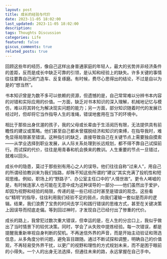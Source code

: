 ```yaml
---
layout: post
title: 成长的经验与代价
date: 2023-11-05 18:02:00
last_updated: 2023-11-05 18:02:00
description:
tags: Thoughts Discussion
categories: Life
featured: false
giscus_comments: true
related_posts: true
---
```


回顾这些年的经历，像自己这样出身普通家庭的年轻人，最大的劣势并非经济条件的差距，反而是成长中缺乏可靠的引领，是认知和经验上的缺失。许多关键的事情往往要靠自己闭门造车、反复琢磨。有时候，费尽心思得出的结论，不过是自以为是的“想当然”。

书本知识曾是为数不多可以依赖的资源，但遗憾的是，自己常常难以分辨书本内容的对错和实际应用的价值。一方面，缺乏对书本知识的深入理解，机械地记忆与模仿，难以将其转化为解决现实问题的能力；另一方面，部分知识随着时代的发展已经过时，但却将它当作指导人生的准绳，错误地套用在当下的环境中。

相比于那些出身优渥的孩子，我的父母或长辈由于生活阅历有限，无法提供具有前瞻性的建议或策略。他们甚至自己都未曾摆脱经济和知识的束缚，在指导我时，难免显得局限甚至错误。这种指引的缺乏，直接导致自己在关键节点上需要独自摸索——从学业选择到职业发展，从人际关系处理到长远规划，都不得不靠自己试探前行。而试探的代价，往往是用青春和机会换来的教训。人生重要的节点一旦错过，就难以回头。

成长中的隐患，莫过于那些别有用心之人的误导。他们往往自称“过来人”，用自己的所谓经验教训来为我们指路，却殊不知这些所谓的“建议”其实充满了投机性和短视思维。例如，职场上的“野路子”、办公室主任口中的“人情世故”。更令人唏嘘的是，有时候连家人也可能在无意中成为这种误导的一部分——他们虽然出于爱护，却因为视野和经验的局限，传递的是一些已经过时甚至是错误的观念。这些看似“精明”的指导，往往利用我们经验不足的弱点，向我们灌输一套似是而非的逻辑。结果，我们浪费了宝贵的时间去学习和践行错误的思维方式，甚至在关键决策上因误导而彻底走偏。等到回过神时，才发现自己已经付出了惨重的代价。

成长的路上，我曾犯过数次重大错误，但幸运的是，在人生的分岔口上，我似乎做出了当时情景下的较优决策。同时，学会了从失败中提炼经验。每一次错误，都是提醒我重新审视自身判断的契机。不再迷信外界的声音，而是开始主动验证和筛选信息，从多角度分析问题，避免盲目跟随。通过不断试探和调整，明确自己的价值观，不再轻易受外界干扰，以更广的视野和理性的方式规划未来，而不是困于眼前的小得失。一个人的出身无法选择，但通往未来的路，永远掌握在自己手中。

